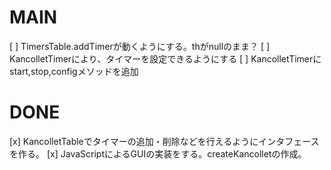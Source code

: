 # MAIN
[ ] TimersTable.addTimerが動くようにする。thがnullのまま？
[ ] KancolletTimerにより、タイマーを設定できるようにする
[ ] KancolletTimerにstart,stop,configメソッドを追加

# DONE
[x] KancolletTableでタイマーの追加・削除などを行えるようにインタフェースを作る。
[x] JavaScriptによるGUIの実装をする。createKancolletの作成。
